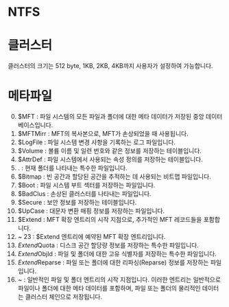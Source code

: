 # NTFS

# 클러스터
클러스터의 크기는 512 byte, 1KB, 2KB, 4KB까지 사용자가 설정하여 가능합니다.


# 메타파일

0. $MFT : 파일 시스템의 모든 파일과 폴더에 대한 메타 데이터가 저장된 중앙 데이터베이스입니다.
1. $MFTMirr : MFT의 복사본으로, MFT가 손상되었을 때 사용됩니다.
2. $LogFile : 파일 시스템 변경 사항을 기록하는 로그 파일입니다.
3. $Volume : 볼륨 이름 및 일련 번호와 같은 정보를 저장하는 테이블입니다.
4. $AttrDef : 파일 시스템에서 사용되는 속성 정의를 저장하는 테이블입니다.
5. . : 현재 폴더를 나타내는 특수한 파일입니다.
6. $Bitmap : 빈 공간과 할당된 공간을 추적하는 데 사용되는 비트맵 파일입니다.
7. $Boot : 파일 시스템 부트 섹터를 저장하는 파일입니다.
8. $BadClus : 손상된 클러스터를 나타내는 파일입니다.
9. $Secure : 보안 정보를 저장하는 테이블입니다.
10. $UpCase : 대문자 변환 매핑 정보를 저장하는 파일입니다.
11. $Extend : MFT 확장 엔트리의 시작 지점으로, 추가적인 MFT 레코드들을 포함합니다.
12. ~ 23 : $Extend 엔트리에 예약된 MFT 확장 엔트리입니다.
24. $Extend$Quota : 디스크 공간 할당량 정보를 저장하는 특수한 파일입니다.
25. $Extend$ObjId : 파일 및 폴더에 대한 고유 식별자를 저장하는 특수한 파일입니다.
26. $Extend$Reparse : 파일 또는 폴더에 대한 리파싱(Reparse) 정보를 저장하는 파일입니다.
27. ~ : 일반적인 파일 및 폴더 엔트리의 시작 지점입니다. 이러한 엔트리는 일반적으로 파일이나 폴더에 대한 메타 데이터를 포함하며, 파일 또는 폴더의 물리적인 데이터는 클러스터 체인으로 저장됩니다.